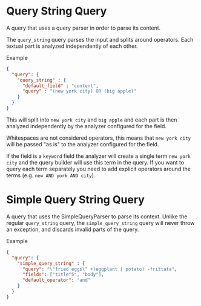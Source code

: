 # Query String Query

A query that uses a query parser in order to parse its content.

The `query_string` query parses the input and splits around operators. Each textual part is analyzed independently of each other.

Example
```json
{
  "query": {
    "query_string" : {
      "default_field" : "content",
      "query" : "(new york city) OR (big apple)"
    }
  }
}
```
This will split into `new york city` and `big apple` and each part is then analyzed independently by the analyzer configured for the field.

Whitespaces are not considered operators, this means that `new york city` will be passed "as is" to the analyzer configured for the field.

If the field is a `keyword` field the analyzer will create a single term `new york city` and the query builder will use this term in the query. If you want to query each term separately you need to add explicit operators around the terms (e.g. `new AND york AND city`).

# Simple Query String Query

A query that uses the SimpleQueryParser to parse its context. Unlike the regular `query_string` query, the `simple_query_string` query will never throw an exception, and discards invalid parts of the query.

Example
```json
{
  "query": {
    "simple_query_string" : {
      "query": "\"fried eggs\" +(eggplant | potato) -frittata",
      "fields": ["title^5", "body"],
      "default_operator": "and"
    }
  }
}
```
